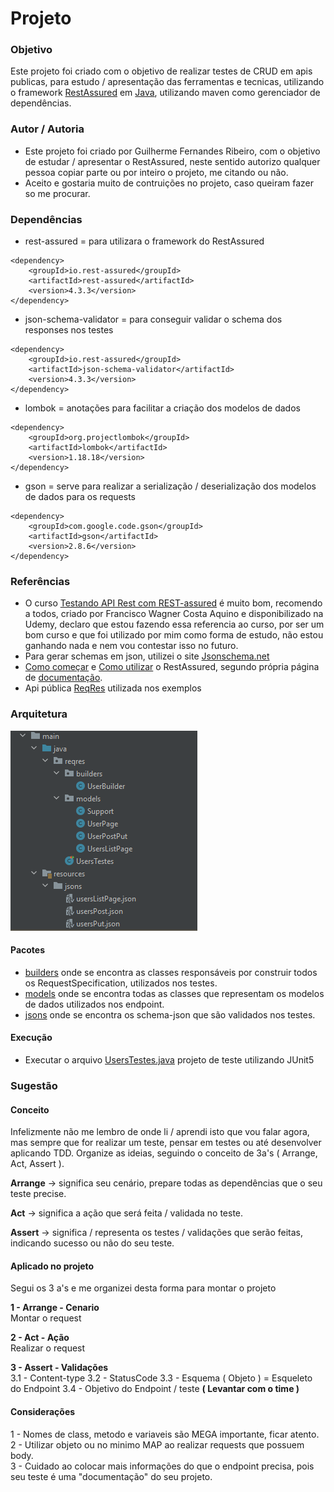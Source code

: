 # Projeto

### Objetivo

Este projeto foi criado com o objetivo de realizar testes de CRUD em apis publicas, para estudo / apresentação das ferramentas e tecnicas, utilizando o
framework [RestAssured](https://rest-assured.io/) em [Java](https://github.com/rest-assured/rest-assured/wiki/Usage), utilizando maven como gerenciador de dependências.

### Autor / Autoria

* Este projeto foi criado por Guilherme Fernandes Ribeiro, com o objetivo de estudar / apresentar o RestAssured, neste
  sentido autorizo qualquer pessoa copiar parte ou por inteiro o projeto, me citando ou não.
* Aceito e gostaria muito de contruições no projeto, caso queiram fazer so me procurar.

### Dependências

* rest-assured = para utilizara o framework do RestAssured
```
<dependency>
    <groupId>io.rest-assured</groupId>
    <artifactId>rest-assured</artifactId>
    <version>4.3.3</version>
</dependency>
```

* json-schema-validator = para conseguir validar o schema dos responses nos testes 
```
<dependency>
    <groupId>io.rest-assured</groupId>
    <artifactId>json-schema-validator</artifactId>
    <version>4.3.3</version>
</dependency>
```

* lombok = anotações para facilitar a criação dos modelos de dados
```
<dependency>
    <groupId>org.projectlombok</groupId>
    <artifactId>lombok</artifactId>
    <version>1.18.18</version>
</dependency>
```

* gson = serve para realizar a serialização / deserialização dos modelos de dados para os requests
```
<dependency>
    <groupId>com.google.code.gson</groupId>
    <artifactId>gson</artifactId>
    <version>2.8.6</version>
</dependency>
```
        
### Referências

* O curso [Testando API Rest com REST-assured](https://www.udemy.com/course/testando-api-rest-com-rest-assured/) é muito
  bom, recomendo a todos, criado por Francisco Wagner Costa Aquino e disponibilizado na Udemy, declaro que estou fazendo
  essa referencia ao curso, por ser um bom curso e que foi utilizado por mim como forma de estudo, não estou ganhando nada e nem vou contestar isso no futuro.
* Para gerar schemas em json, utilizei o site [Jsonschema.net](https://jsonschema.net/home)
* [Como começar](https://github.com/rest-assured/rest-assured/wiki/GettingStarted)
  e [Como utilizar](https://github.com/rest-assured/rest-assured/wiki/Usage) o RestAssured, segundo própria página
  de [documentação](https://rest-assured.io/).
* Api pública [ReqRes](https://reqres.in/) utilizada nos exemplos

### Arquitetura

<img src="https://github.com/DINO69/rest-assured/blob/main/src/main/resources/imgs/arquitetura.png" title="Estrutura de pasta do projeto">

#### Pacotes

* [builders](https://github.com/DINO69/rest-assured/tree/main/src/main/java/reqres/builders) onde se encontra as classes responsáveis por construir todos os RequestSpecification, utilizados nos
  testes.
* [models](https://github.com/DINO69/rest-assured/tree/main/src/main/java/reqres/models) onde se encontra todas as classes que representam os modelos de dados utilizados nos endpoint.
* [jsons](https://github.com/DINO69/rest-assured/tree/main/src/main/resources/jsons) onde se encontra os schema-json que são validados nos testes.

#### Execução

* Executar o arquivo [UsersTestes.java](https://github.com/DINO69/rest-assured/blob/main/src/main/java/reqres/UsersTestes.java) projeto de teste utilizando JUnit5

### Sugestão

#### Conceito

Infelizmente não me lembro de onde li / aprendi isto que vou falar agora, mas sempre que for realizar um teste, pensar em testes ou até desenvolver aplicando TDD.
Organize as ideias, seguindo o conceito de 3a's ( Arrange, Act, Assert ).

**Arrange** -> significa seu cenário, prepare todas as dependências que o seu teste precise.

**Act** -> significa a ação que será feita / validada no teste.

**Assert** -> significa / representa os testes / validações que serão feitas, indicando sucesso ou não do seu teste.

#### Aplicado no projeto

Segui os 3 a's e me organizei desta forma para montar o projeto

**1 - Arrange - Cenario**<br/>
Montar o request

**2 - Act - Ação**<br/>
Realizar o request

**3 - Assert - Validações**<br/>
3.1 - Content-type
3.2 - StatusCode
3.3 - Esquema ( Objeto ) = Esqueleto do Endpoint
3.4 - Objetivo do Endpoint / teste **( Levantar com o time )**

#### Considerações
1 - Nomes de class, metodo e variaveis são MEGA importante, ficar atento.<br/>
2 - Utilizar objeto ou no minimo MAP ao realizar requests que possuem body.<br/>
3 - Cuidado ao colocar mais informações do que o endpoint precisa, pois seu teste é uma "documentação" do seu projeto.<br/>
